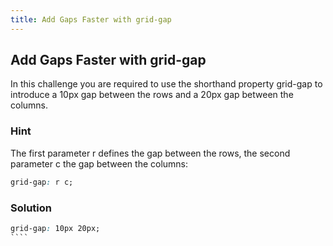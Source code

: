 ```yaml
---
title: Add Gaps Faster with grid-gap
---
```

## Add Gaps Faster with grid-gap

In this challenge you are required to use the shorthand property grid-gap to introduce a 10px gap between the rows and a 20px gap between the columns.

### Hint

The first parameter r defines the gap between the rows, the second parameter c the gap between the columns:
````css
grid-gap: r c;
````

### Solution

`````css
grid-gap: 10px 20px;
````
